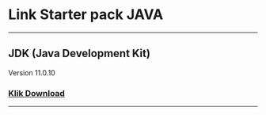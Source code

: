 # **Link Starter pack JAVA**
--------------------
## JDK (Java Development Kit)
Version 11.0.10
### [Klik Download](https://drive.google.com/file/d/1km3DwSnwkUZkxxwEnsig9XvvZmZuyyrr/view?usp=sharing)
------

